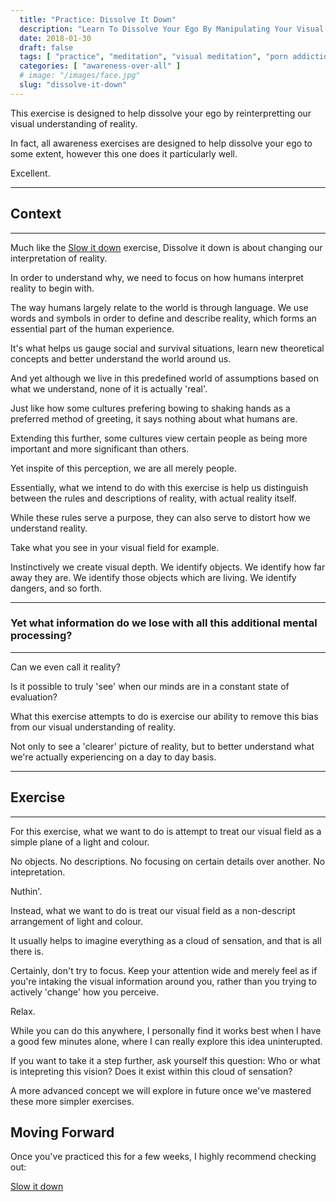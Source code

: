 ```yaml
---
  title: "Practice: Dissolve It Down"
  description: "Learn To Dissolve Your Ego By Manipulating Your Visual Perception Of Reality. Treat Your Visual Field As A Simple Plane Of A Light And Colour."
  date: 2018-01-30
  draft: false
  tags: [ "practice", "meditation", "visual meditation", "porn addiction", "addiction", "awareness", "awareness exercises", "perspective", "nofap", "neverfap", "neverfap deluxe" ]
  categories: [ "awareness-over-all" ]
  # image: "/images/face.jpg"
  slug: "dissolve-it-down"
---
```


<!-- VERY HAPPY WITH THIS -->

This exercise is designed to help dissolve your ego by reinterpretting our visual understanding of reality. 

In fact, all awareness exercises are designed to help dissolve your ego to some extent, however this one does it particularly well.

Excellent.

<hr />

## Context

<hr />

Much like the <a class="link" href="/articles/slow-it-down">Slow it down</a> exercise, Dissolve it down is about changing our interpretation of reality.

In order to understand why, we need to focus on how humans interpret reality to begin with. 

The way humans largely relate to the world is through language. We use words and symbols in order to define and describe reality, which forms an essential part of the human experience.

It's what helps us gauge social and survival situations, learn new theoretical concepts and better understand the world around us.

And yet although we live in this predefined world of assumptions based on what we understand, none of it is actually 'real'.

Just like how some cultures prefering bowing to shaking hands as a preferred method of greeting, it says nothing about what humans are. 

Extending this further, some cultures view certain people as being more important and more significant than others. 

Yet inspite of this perception, we are all merely people.

Essentially, what we intend to do with this exercise is help us distinguish between the rules and descriptions of reality, with actual reality itself. 

While these rules serve a purpose, they can also serve to distort how we understand reality. 

Take what you see in your visual field for example.

Instinctively we create visual depth. We identify objects. We identify how far away they are. We identify those objects which are living. We identify dangers, and so forth.

<hr />

### Yet what information do we lose with all this additional mental processing?

<hr />

Can we even call it reality?

Is it possible to truly 'see' when our minds are in a constant state of evaluation?

What this exercise attempts to do is exercise our ability to remove this bias from our visual understanding of reality. 

Not only to see a 'clearer' picture of reality, but to better understand what we're actually experiencing on a day to day basis.

<hr />

## Exercise

<hr />

For this exercise, what we want to do is attempt to treat our visual field as a simple plane of a light and colour. 

No objects. No descriptions. No focusing on certain details over another. No intepretation.

Nuthin'.

Instead, what we want to do is treat our visual field as a non-descript arrangement of light and colour.

It usually helps to imagine everything as a cloud of sensation, and that is all there is.

Certainly, don't try to focus. Keep your attention wide and merely feel as if you're intaking the visual information around you, rather than you trying to actively 'change' how you perceive. 

Relax.

While you can do this anywhere, I personally find it works best when I have a good few minutes alone, where I can really explore this idea uninterupted.

If you want to take it a step further, ask yourself this question: Who or what is intepreting this vision? Does it exist within this cloud of sensation? 

A more advanced concept we will explore in future once we've mastered these more simpler exercises. 

<!-- Recommend period  -->

## Moving Forward

Once you've practiced this for a few weeks, I highly recommend checking out: 

<a class="link" href="/articles/slow-it-down">Slow it down</a>